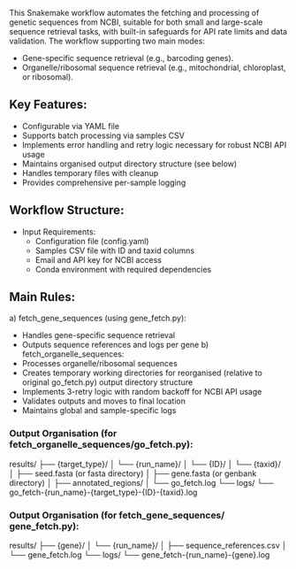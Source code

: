 This Snakemake workflow automates the fetching and processing of genetic sequences from NCBI, suitable for both small and large-scale sequence retrieval tasks, with built-in safeguards for API rate limits and data validation. The workflow supporting two main modes:
- Gene-specific sequence retrieval (e.g., barcoding genes).
- Organelle/ribosomal sequence retrieval (e.g., mitochondrial, chloroplast, or ribosomal).

## Key Features:
- Configurable via YAML file
- Supports batch processing via samples CSV
- Implements error handling and retry logic necessary for robust NCBI API usage
- Maintains organised output directory structure (see below)
- Handles temporary files with cleanup
- Provides comprehensive per-sample logging

## Workflow Structure:
- Input Requirements:
  - Configuration file (config.yaml)
  - Samples CSV file with ID and taxid columns
  - Email and API key for NCBI access
  - Conda environment with required dependencies

## Main Rules:
a) fetch_gene_sequences (using gene_fetch.py):
   - Handles gene-specific sequence retrieval
   - Outputs sequence references and logs per gene
b) fetch_organelle_sequences:
   - Processes organelle/ribosomal sequences
   - Creates temporary working directories for reorganised (relative to original go_fetch.py) output directory structure
   - Implements 3-retry logic with random backoff for NCBI API usage
   - Validates outputs and moves to final location
   - Maintains global and sample-specific logs


### Output Organisation (for fetch_organelle_sequences/go_fetch.py):
results/
├── {target_type}/
│   └── {run_name}/
│       └── {ID}/
│           └── {taxid}/
│               ├── seed.fasta (or fasta directory)
│               ├── gene.fasta (or genbank directory)
│               ├── annotated_regions/
│               └── go_fetch.log
└── logs/
    └── go_fetch-{run_name}-{target_type}-{ID}-{taxid}.log


### Output Organisation (for fetch_gene_sequences/ gene_fetch.py):
results/
├── {gene}/
│   └── {run_name}/
│       ├── sequence_references.csv
│       └── gene_fetch.log
└── logs/
    └── gene_fetch-{run_name}-{gene}.log

